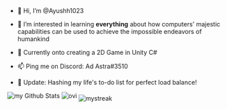 

- 👋 Hi, I’m @Ayushh1023
- 👀 I’m interested in learning **everything** about how computers' majestic capabilities can be used to achieve the impossible endeavors of humankind  
- 🌱 Currently onto creating a 2D Game in Unity C#
- 📫 Ping me on Discord: Ad Astra#3510

- 📜 Update: Hashing my life's to-do list for perfect load balance! 
<!---
Ayushh1023/Ayushh1023 is a ✨ special ✨ repository because its `README.md` (this file) appears on your GitHub profile.
You can click the Preview link to take a look at your changes.
--->
<div style="display: inline-block;">
<img src="https://github-readme-stats.vercel.app/api?username=Ayushh1023&include_all_commits=true&count_private=true&show_icons=true&line_height=20&title_color=2B5BBD&icon_color=1124BB&text_color=000000&bg_color=0,FFFFFF" alt="my Github Stats"/>

<img src="https://github-readme-stats.vercel.app/api/top-langs?username=Ayushh1023&show_icons=true&locale=en&layout=compact&theme=white" alt="ovi" />
</div>

<img src="https://github-readme-streak-stats.herokuapp.com/?user=Ayushh1023&theme=white" alt="mystreak" align="middle"/> 


